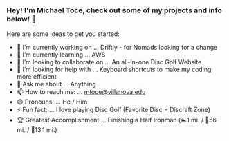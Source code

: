 ### Hey! I'm Michael Toce, check out some of my projects and info below! 👋


Here are some ideas to get you started:

- 🔭 I’m currently working on ... Driftly - for Nomads looking for a change
- 🌱 I’m currently learning ... AWS
- 👯 I’m looking to collaborate on ... An all-in-one Disc Golf Website
- 🤔 I’m looking for help with ... Keyboard shortcuts to make my coding more efficient
- 💬 Ask me about ... Anything
- 📫 How to reach me: ... mtoce@villanova.edu
- 😄 Pronouns: ... He / Him
- ⚡ Fun fact: ... I love playing Disc Golf (Favorite Disc = Discraft Zone)
- 🏆 Greatest Accomplishment ... Finishing a Half Ironman (🏊1 mi. / 🚴56 mi. / 🏃13.1 mi.)
